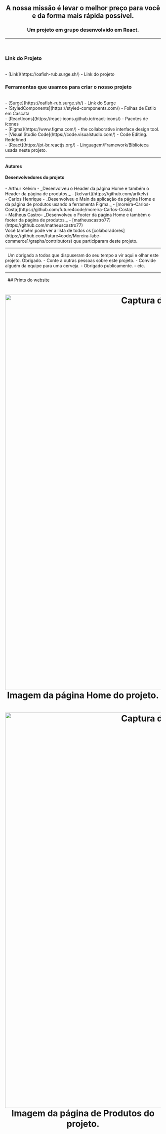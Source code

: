 <h2 align="center">
   A nossa missão é levar o melhor preço para você e da forma mais rápida possível.
</h2>
<h3 align="center">Um projeto em grupo desenvolvido em React.</h3>
<hr>
&nbsp;
  <h3>Link do Projeto</h3><br>
- [Link](https://oafish-rub.surge.sh/) - Link do projeto<br>

  <h3>Ferramentas que usamos para criar o nosso projeto</h3><br>
- [Surge](https://oafish-rub.surge.sh/) - Link do Surge<br>
- [StyledComponents](https://styled-components.com/) - Folhas de Estilo em Cascata<br>
- [ReactIcons](https://react-icons.github.io/react-icons/) - Pacotes de ícones<br>
- [Figma](https://www.figma.com/) - the collaborative interface design tool.<br>
- [Visual Studio Code](https://code.visualstudio.com/) - Code Editing. Redefined<br>
- [React](https://pt-br.reactjs.org/) - Linguagem/Framework/Biblioteca usada neste projeto.<br>
<hr>

<h4> Autores</h4>
<h4>Desenvolvedores do projeto</h4>
- Arthur Kelvim - _Desenvolveu o Header da página Home e também o Header da página de produtos._ - [kelvart](https://github.com/artkelv)<br>
- Carlos Henrique - _Desenvolveu o Main da aplicação da página Home e da página de produtos usando a ferramenta Figma._ - [moreira-Carlos-Costa](https://github.com/future4code/moreira-Carlos-Costa)<br>
- Matheus Castro- _Desenvolveu o Footer da página Home e também o footer da página de produtos._ - [matheuscastro77](https://github.com/matheuscastro77)<br>
Você também pode ver a lista de todos os [colaboradores](https://github.com/future4code/Moreira-labe-commerce1/graphs/contributors) que participaram deste projeto.<br>
<hr>
&nbsp;
Um obrigado a todos que dispuseram do seu tempo a vir aqui e olhar este projeto. Obrigado.
- Conte a outras pessoas sobre este projeto.
- Convide alguém da equipe para uma cerveja.
- Obrigado publicamente.
- etc.
<hr>
&nbsp;
## Prints do website
<h1 align="center">
    <img width="1280" alt="Captura de Tela 2022-01-07 às 22 41 30" src="https://user-images.githubusercontent.com/85260996/150593814-b1ea5b68-f4ac-4ec9-b5a8-46f24ecfbd80.png">
    <br>Imagem da página Home do projeto.<br>
</h1>
<h1 align="center">
    <img width="1280" alt="Captura de Tela 2022-01-07 às 22 41 30" src="https://user-images.githubusercontent.com/85260996/150593717-67c9f23d-fcf4-4aad-ac13-81d00c418944.png">
    <br>Imagem da página de Produtos do projeto.<br>
</h1>

